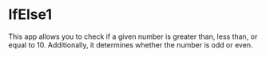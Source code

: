 # IfElse1

This app allows you to check if a given number is greater than, less than, or equal to 10. Additionally, it determines whether the number is odd or even.
